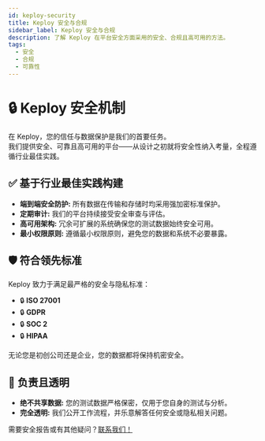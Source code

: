 ```yaml
---
id: keploy-security
title: Keploy 安全与合规
sidebar_label: Keploy 安全与合规
description: 了解 Keploy 在平台安全方面采用的安全、合规且高可用的方法。
tags:
  - 安全
  - 合规
  - 可靠性
---
```


# 🔒 Keploy 安全机制

在 Keploy，您的信任与数据保护是我们的首要任务。  
我们提供安全、可靠且高可用的平台——从设计之初就将安全性纳入考量，全程遵循行业最佳实践。

## ✅ 基于行业最佳实践构建

- **端到端安全防护:** 所有数据在传输和存储时均采用强加密标准保护。
- **定期审计:** 我们的平台持续接受安全审查与评估。
- **高可用架构:** 冗余可扩展的系统确保您的测试数据始终安全可用。
- **最小权限原则:** 遵循最小权限原则，避免您的数据和系统不必要暴露。

## 🛡️ 符合领先标准

Keploy 致力于满足最严格的安全与隐私标准：

- 🔒 **ISO 27001**
- 🔒 **GDPR**
- 🔒 **SOC 2**
- 🔒 **HIPAA**

无论您是初创公司还是企业，您的数据都将保持机密安全。

## 🤝 负责且透明

- **绝不共享数据:** 您的测试数据严格保密，仅用于您自身的测试与分析。
- **完全透明:** 我们公开工作流程，并乐意解答任何安全或隐私相关问题。

需要安全报告或有其他疑问？[联系我们！](mailto:support@keploy.io)